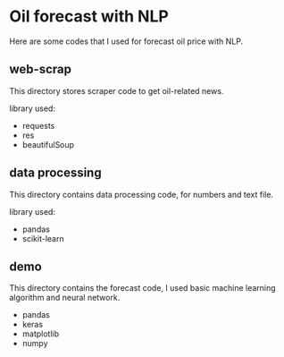 
# Oil forecast with NLP

Here are some codes that I used for forecast oil price with NLP. 

## web-scrap
This directory stores scraper code to get oil-related news.

library used:
- requests
- res
- beautifulSoup

## data processing
This directory contains data processing code, for numbers and text file.

library used:
- pandas
- scikit-learn

## demo
This directory contains the forecast code, I used basic machine learning algorithm and neural network.

- pandas
- keras
- matplotlib
- numpy
